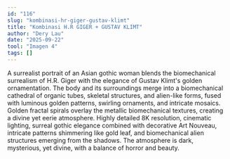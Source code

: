 ```yaml
---
id: "116"
slug: "kombinasi-hr-giger-gustav-klimt"
title: "Kombinasi H.R GIGER + GUSTAV KLIMT"
author: "Dery Lau"
date: "2025-09-22"
tool: "Imagen 4"
tags: []
---
```


A surrealist portrait of an Asian gothic woman blends the biomechanical surrealism of H.R. Giger with the elegance of Gustav Klimt's golden ornamentation.
The body and its surroundings merge into a biomechanical cathedral of organic tubes, skeletal structures, and alien-like forms, fused with luminous golden patterns, swirling ornaments, and intricate mosaics.
Golden fractal spirals overlay the metallic biomechanical textures, creating a divine yet eerie atmosphere.
Highly detailed 8K resolution, cinematic lighting, surreal gothic elegance combined with decorative Art Nouveau, intricate patterns shimmering like gold leaf, and biomechanical alien structures emerging from the shadows.
The atmosphere is dark, mysterious, yet divine, with a balance of horror and beauty.
